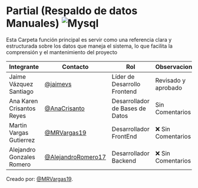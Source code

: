   #  Partial (Respaldo de datos Manuales) ![Mysql](https://img.shields.io/badge/MySQL-00000F?style=for-the-badge&logo=mysql&logoColor=white)

Esta Carpeta función principal es servir como una referencia clara y estructurada sobre los datos que maneja el sistema, lo que facilita la comprensión y el mantenimiento del proyecto

|Integrante|Contacto|Rol|Observaciones|
|----------|--------|---|-------------|
|Jaime Vázquez Santiago|[@jaimevs](https://github.com/jaimevs)|Líder de Desarrollo Frontend|Revisado y aprobado|
|Ana Karen Crisantos Reyes|[@AnaCrisanto](https://github.com/AnaCrisanto)|Desarrollador de Bases de Datos|Sin Comentarios|
|Martin Vargas Gutierrez|[@MRVargas19](https://github.com/MRVargas19)|Desarrollador FrontEnd|❌ Sin Comentarios|
|Alejandro Gonzales Romero|[@AlejandroRomero17](https://github.com/AlejandroRomero17)|Desarrollador Backend|❌ Sin Comentarios|

Creado por: [@MRVargas19](https://github.com/MRVargas19).